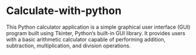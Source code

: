 # Calculate-with-python
This Python calculator application is a simple graphical user interface (GUI) program built using Tkinter, Python’s built-in GUI library. It provides users with a basic arithmetic calculator capable of performing addition, subtraction, multiplication, and division operations. 
